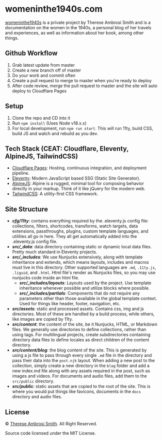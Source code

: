 # womeninthe1940s.com

[womeninthe1940s](https://womeninthe1940s.com/) is a private project by Therese Ambrosi Smith and is a documentation on the women in the 1940s,
a personal blog of her travels and experiences, as well as information about her book, among other things.

## Github Workflow

1) Grab latest update from master
2) Create a new branch off of master
3) Do your work and commit often
4) Create a pull request to merge to master when you're ready to deploy
5) After code review, merge the pull request to master and the site will auto deploy to Cloudflare Pages

## Setup

1) Clone the repo and CD into it
2) Run `npm install` (Uses Node v18.x.x)
3) For local development, run `npm run start`. This will run 11ty, build CSS, build JS and watch and rebuild as you dev.

## Tech Stack (CEAT: Cloudflare, Eleventy, AlpineJS, TailwindCSS)

- [Cloudflare Pages](https://developers.cloudflare.com/pages/): Hosting, continuous integration, and deployment pipeline.
- [Eleventy](https://www.11ty.dev/docs/): Modern JavaScript based SSG (Static Site Generator).
- [AlpineJS](https://alpinejs.dev/): Alpine is a rugged, minimal tool for composing behavior directly in your markup. Think of it like jQuery for the modern web.
- [TailwindCSS](https://tailwindcss.com/): A utility-first CSS framework.

## Site Structure

- **_cfg/11ty_**: contains everything required by the .eleventy.js config file: collections, filters, shortcodes, transforms, watch targets, data extensions, passthroughs, plugins, custom template languages, and utilities all go in here. They all get automatically added into the .eleventy.js config file.
- _**src/_data**_: data directory containing static or dynamic local data files. Pretty much standard in Eleventy projects.
- _**src/_includes**_: We use Nunjucks extensively, along with template inheritance and extends, which means layouts, includes and macros must live in this directory. Other supported languages are `.md`, `.11ty.js`, `.liguid`, and `.html`. Html file's render as Nunjucks files, so you may use nunjucks code inside an html file.
  - _**src/_includes/layouts**_: Layouts used by the project. Use template inheritance whenever possible and utilize blocks where possible.
  - _**src/_includes/partials**_: Components that do not require any parameters other than those available in the global template context. Used for things like header, footer, navigation, etc.
- **_src/assets_**: static and processed assets. Contains css, img and js directories. Most of these are handled by a build process, while others, like images are copied by 11ty.
- **_src/content_**: the content of the site, be it Nunjucks, HTML, or Markdown files. We generally use directories to define collections, rather than using tags. For multilingual projects, create subdirectories containing directory data files to define locales as direct children of the content directory.
- **_src/content/blog_**: the blog content of the site. This is generated by using a js file to pass through every single `.md` file in the directory and pass their data into the `post.njk` layout. When adding a new post to the collection, simply create a new directory in the `blog` folder and add a new index.md file along with any assets required in the post, such as images and videos. For documents and audio files, add them to the `src/public` directory.
- **_src/public_**: static assets that are copied to the root of the site. This is where you would put things like favicons, documents in the `docs` directory and audio files.

## License

&copy; [Therese Ambrosi Smith](https://thereseambrosismith.com/). All Right Reserved.

Source code licensed under the MIT License.
